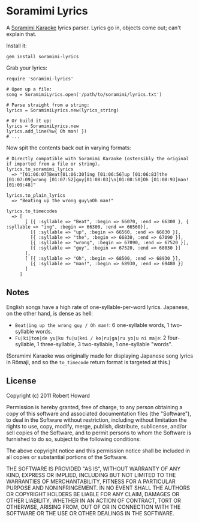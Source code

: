 Soramimi Lyrics
===============

A [Soramimi Karaoke](http://soramimi.nl) lyrics parser. Lyrics go in, objects come out; can't explain that.


Install it:

```
gem install soramimi-lyrics
```

Grab your lyrics:

```
require 'soramimi-lyrics'

# Open up a file:
song = SoramimiLyrics.open('/path/to/soramimi/lyrics.txt')

# Parse straight from a string:
lyrics = SoramimiLyrics.new(lyrics_string)

# Or build it up:
lyrics = SoramimiLyrics.new
lyrics.add_line(%w{ Oh man! })
# ...

```

Now spit the contents back out in varying formats:

```
# Directly compatible with Soramimi Karaoke (ostensibly the original if imported from a file or string).
lyrics.to_soramimi_lyrics
  => "[01:06:07]Beat[01:06:30]ing [01:06:56]up [01:06:83]the [01:07:09]wrong [01:07:52]guy[01:08:03]\n[01:08:50]Oh [01:08:93]man![01:09:48]"

lyrics.to_plain_lyrics
  => "Beating up the wrong guy\nOh man!"

lyrics.to_timecodes
  => [
       [ [{ :syllable => "Beat", :begin => 66070, :end => 66300 }, { :syllable => "ing", :begin => 66300, :end => 66560}],
         [{ :syllable => "up", :begin => 66560, :end => 66830 }],
         [{ :syllable => "the", :begin => 66830, :end => 67090 }],
         [{ :syllable => "wrong", :begin => 67090, :end => 67520 }],
         [{ :syllable => "guy", :begin => 67520, :end => 68030 }]
       ],
       [ [{ :syllable => "Oh", :begin => 68500, :end => 68930 }],
         [{ :syllable => "man!", :begin => 68930, :end => 69480 }]
       ]
     ]
```


Notes
-----

English songs have a high rate of one-syllable-per-word lyrics. Japanese, on the other hand, is dense as hell:

* `Beat|ing up the wrong guy / Oh man!`: 6 one-syllable words, 1 two-syllable words.
* `Fu|ki|ton|de yu|ku fu|u|kei / ko|ru|ga|ru yo|u ni ma|e`: 2 four-syllable, 1 three-syllable, 3 two-syllable, 1 one-syllable "words".

(Soramimi Karaoke was originally made for displaying Japanese song lyrics in Rōmaji, and so the `to_timecode` return format is targeted at this.)


License
-------

Copyright (c) 2011 Robert Howard

Permission is hereby granted, free of charge, to any person obtaining a copy of this software and associated documentation files (the "Software"), to deal in the Software without restriction, including without limitation the rights to use, copy, modify, merge, publish, distribute, sublicense, and/or sell copies of the Software, and to permit persons to whom the Software is furnished to do so, subject to the following conditions:

The above copyright notice and this permission notice shall be included in all copies or substantial portions of the Software.

THE SOFTWARE IS PROVIDED "AS IS", WITHOUT WARRANTY OF ANY KIND, EXPRESS OR IMPLIED, INCLUDING BUT NOT LIMITED TO THE WARRANTIES OF MERCHANTABILITY, FITNESS FOR A PARTICULAR PURPOSE AND NONINFRINGEMENT. IN NO EVENT SHALL THE AUTHORS OR COPYRIGHT HOLDERS BE LIABLE FOR ANY CLAIM, DAMAGES OR OTHER LIABILITY, WHETHER IN AN ACTION OF CONTRACT, TORT OR OTHERWISE, ARISING FROM, OUT OF OR IN CONNECTION WITH THE SOFTWARE OR THE USE OR OTHER DEALINGS IN THE SOFTWARE.
